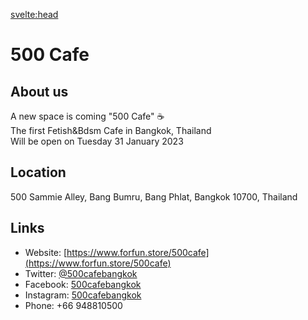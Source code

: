 

<svelte:head>

<title>500 Cafe on KinkyBangkok.com</title>
<meta name="description" content="The first Fetish & BDSM Cafe in Bangkok from Forfun Store" />
</svelte:head>

# 500 Cafe

## About us

A new space is coming "500 Cafe" ☕  
The first Fetish&Bdsm Cafe in Bangkok, Thailand  
Will be open on Tuesday 31 January 2023  

## Location

500 Sammie Alley, Bang Bumru, Bang Phlat, Bangkok 10700, Thailand

## Links

- Website: [https://www.forfun.store/500cafe](https://www.forfun.store/500cafe)
- Twitter: [@500cafebangkok](https://twitter.com/500cafebangkok)
- Facebook: [500cafebangkok](http://www.facebook.com/500cafebangkok)
- Instagram: [500cafebangkok](http://www.instagram.com/500cafebangkok)
- Phone: +66 948810500
